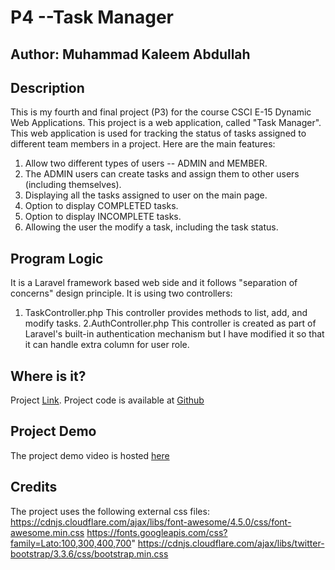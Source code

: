 # P4 --Task Manager

## Author: Muhammad Kaleem Abdullah

## Description

This is my fourth and final project (P3) for the course CSCI E-15 Dynamic Web Applications. This project is a web application, called "Task Manager". This web application is used for tracking the status of tasks assigned to different team members in a project. Here are the main features:

1. Allow two different types of users -- ADMIN and MEMBER. 
2. The ADMIN users can create tasks and assign them to other users (including themselves).
3. Displaying all the tasks assigned to user on the main page.
4. Option to display COMPLETED tasks.
5. Option to display INCOMPLETE tasks.
6. Allowing the user the modify a task, including the task status.

## Program Logic

It is a Laravel framework based web side and it follows "separation of concerns" design principle. It is using two controllers:

1. TaskController.php
		This controller provides methods to list, add, and modify tasks. 
2.AuthController.php
                This controller is created as part of Laravel's built-in authentication mechanism but I have modified it so that it can handle extra column for user role. 


## Where is it?

Project [Link](http://p4.kaleemabdullah.com).
Project code is available at [Github](https://github.com/mkabdullah/p4)

## Project Demo

The project demo video is hosted [here](https://www.youtube.com/watch?v=i1Lk7kRjFHw)

## Credits
The project uses the following external css files:
https://cdnjs.cloudflare.com/ajax/libs/font-awesome/4.5.0/css/font-awesome.min.css
https://fonts.googleapis.com/css?family=Lato:100,300,400,700"
https://cdnjs.cloudflare.com/ajax/libs/twitter-bootstrap/3.3.6/css/bootstrap.min.css

